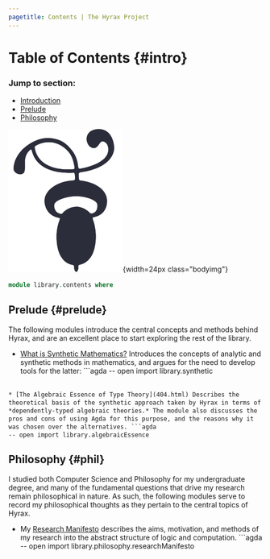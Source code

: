 ```yaml
---
pagetitle: Contents | The Hyrax Project
---
```


# Table of Contents {#intro}

<nav class="contents">

### Jump to section:

* [Introduction](#intro)
* [Prelude](#prelude)
* [Philosophy](#phil)

![](img/decotwo2.png){width=24px class="bodyimg"}

</nav>

```agda
module library.contents where
```

## Prelude {#prelude}

The following modules introduce the central concepts and methods behind Hyrax, and are an excellent place to start exploring the rest of the library.

* [What is Synthetic Mathematics?](404.html) Introduces the concepts of analytic and synthetic methods in mathematics, and argues for the need to develop tools for the latter: ```agda
-- open import library.synthetic
``` 

* [The Algebraic Essence of Type Theory](404.html) Describes the theoretical basis of the synthetic approach taken by Hyrax in terms of *dependently-typed algebraic theories.* The module also discusses the pros and cons of using Agda for this purpose, and the reasons why it was chosen over the alternatives. ```agda
-- open import library.algebraicEssence
``` 


## Philosophy {#phil}

I studied both Computer Science and Philosophy for my undergraduate degree, and many of the fundamental questions that drive my research remain philosophical in nature. As such, the following modules serve to record my philosophical thoughts as they pertain to the central topics of Hyrax.

* My [Research Manifesto](404.html) describes the aims, motivation, and methods of my research into the abstract structure of logic and computation. ```agda
-- open import library.philosophy.researchManifesto
```